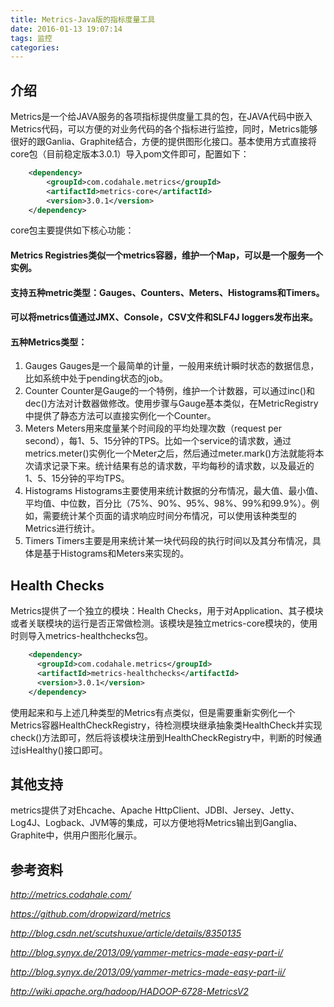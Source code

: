 ```yaml
---
title: Metrics-Java版的指标度量工具
date: 2016-01-13 19:07:14
tags: 监控
categories: 
---
```


## 介绍
Metrics是一个给JAVA服务的各项指标提供度量工具的包，在JAVA代码中嵌入Metrics代码，可以方便的对业务代码的各个指标进行监控，同时，Metrics能够很好的跟Ganlia、Graphite结合，方便的提供图形化接口。基本使用方式直接将core包（目前稳定版本3.0.1）导入pom文件即可，配置如下：
```xml 
    <dependency>
        <groupId>com.codahale.metrics</groupId>
        <artifactId>metrics-core</artifactId>
        <version>3.0.1</version>
    </dependency>
```
    
core包主要提供如下核心功能：

#### Metrics Registries类似一个metrics容器，维护一个Map，可以是一个服务一个实例。
#### 支持五种metric类型：Gauges、Counters、Meters、Histograms和Timers。
#### 可以将metrics值通过JMX、Console，CSV文件和SLF4J loggers发布出来。
#### 五种Metrics类型：

1. Gauges
Gauges是一个最简单的计量，一般用来统计瞬时状态的数据信息，比如系统中处于pending状态的job。
2. Counter
Counter是Gauge的一个特例，维护一个计数器，可以通过inc()和dec()方法对计数器做修改。使用步骤与Gauge基本类似，在MetricRegistry中提供了静态方法可以直接实例化一个Counter。
3. Meters
Meters用来度量某个时间段的平均处理次数（request per second），每1、5、15分钟的TPS。比如一个service的请求数，通过metrics.meter()实例化一个Meter之后，然后通过meter.mark()方法就能将本次请求记录下来。统计结果有总的请求数，平均每秒的请求数，以及最近的1、5、15分钟的平均TPS。
4. Histograms
Histograms主要使用来统计数据的分布情况，最大值、最小值、平均值、中位数，百分比（75%、90%、95%、98%、99%和99.9%）。例如，需要统计某个页面的请求响应时间分布情况，可以使用该种类型的Metrics进行统计。
5. Timers
Timers主要是用来统计某一块代码段的执行时间以及其分布情况，具体是基于Histograms和Meters来实现的。

## Health Checks
Metrics提供了一个独立的模块：Health Checks，用于对Application、其子模块或者关联模块的运行是否正常做检测。该模块是独立metrics-core模块的，使用时则导入metrics-healthchecks包。
```xml 
    <dependency>                                    
      <groupId>com.codahale.metrics</groupId>       
      <artifactId>metrics-healthchecks</artifactId> 
      <version>3.0.1</version>         
    </dependency>
```    
使用起来和与上述几种类型的Metrics有点类似，但是需要重新实例化一个Metrics容器HealthCheckRegistry，待检测模块继承抽象类HealthCheck并实现check()方法即可，然后将该模块注册到HealthCheckRegistry中，判断的时候通过isHealthy()接口即可。

## 其他支持

metrics提供了对Ehcache、Apache HttpClient、JDBI、Jersey、Jetty、Log4J、Logback、JVM等的集成，可以方便地将Metrics输出到Ganglia、Graphite中，供用户图形化展示。

## 参考资料

*http://metrics.codahale.com/*

*https://github.com/dropwizard/metrics*

*http://blog.csdn.net/scutshuxue/article/details/8350135*

*http://blog.synyx.de/2013/09/yammer-metrics-made-easy-part-i/*

*http://blog.synyx.de/2013/09/yammer-metrics-made-easy-part-ii/*

*http://wiki.apache.org/hadoop/HADOOP-6728-MetricsV2*